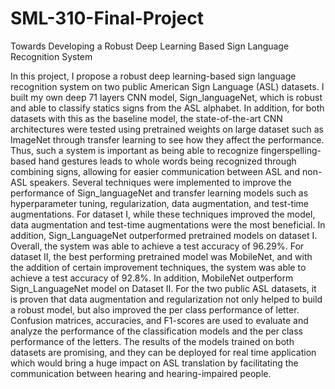# SML-310-Final-Project
Towards Developing a Robust Deep Learning Based Sign Language Recognition System


In this project, I propose a robust deep learning-based sign language recognition system on two public American Sign Language (ASL) datasets. I built my own deep 71 layers CNN model, Sign_languageNet, which is robust and able to classify statics signs from the ASL alphabet. In addition, for both datasets with this as the baseline model, the state-of-the-art CNN architectures were tested using pretrained weights on large dataset such as ImageNet through transfer learning to see how they affect the performance. Thus, such a system is important as being able to recognize fingerspelling-based hand gestures leads to whole words being recognized through combining signs, allowing for easier communication between ASL and non-ASL speakers. Several techniques were implemented to improve the performance of Sign_languageNet and transfer learning models such as hyperparameter tuning, regularization, data augmentation, and test-time augmentations. For dataset I, while these techniques improved the model, data augmentation and test-time augmentations were the most beneficial. In addition, Sign_LanguageNet outperformed pretrained models on dataset I. Overall, the system was able to achieve a test accuracy of 96.29%. For dataset II, the best performing pretrained model was MobileNet, and with the addition of certain improvement techniques, the system was able to achieve a test accuracy of 92.8%. In addition, MobileNet outperform Sign_LanguageNet model on Dataset II. For the two public ASL datasets, it is proven that data augmentation and regularization not only helped to build a robust model, but also improved the per class performance of letter. Confusion matrices, accuracies, and F1-scores are used to evaluate and analyze the performance of the classification models and the per class performance of the letters. The results of the models trained on both datasets are promising, and they can be deployed for real time application which would bring a huge impact on ASL translation by facilitating the communication between hearing and hearing-impaired people.

